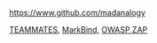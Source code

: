 
<!-- Give link to your github home page -->
<span id="github">https://www.github.com/madanalogy</span>

<!-- Give your internal and external projects related to the module -->
<span id="projects">[TEAMMATES](https://github.com/TEAMMATES/teammates), 
[MarkBind](https://github.com/MarkBind/markbind), [OWASP ZAP](https://github.com/zaproxy) 
</span>
